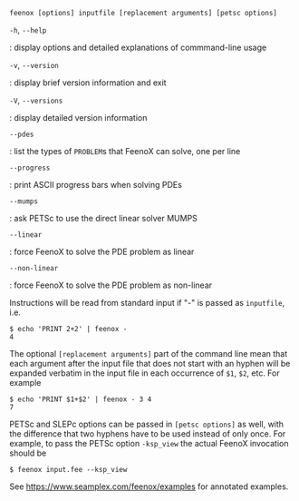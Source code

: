 ~~~terminal
feenox [options] inputfile [replacement arguments] [petsc options]  
~~~

`-h`, `--help`

:    display options and detailed explanations of commmand-line usage


`-v`, `--version`

:    display brief version information and exit


`-V`, `--versions`

:    display detailed version information


`--pdes`

:    list the types of `PROBLEM`s that FeenoX can solve, one per line


`--progress`

:    print ASCII progress bars when solving PDEs


`--mumps`

:    ask PETSc to use the direct linear solver MUMPS


`--linear`

:    force FeenoX to solve the PDE problem as linear


`--non-linear`

:    force FeenoX to solve the PDE problem as non-linear


Instructions will be read from standard input if "-" is passed as `inputfile`, i.e.

```terminal
$ echo 'PRINT 2+2' | feenox -
4
```

The optional `[replacement arguments]` part of the command line mean that each
argument after the input file that does not start with an hyphen will be expanded
verbatim in the input file in each occurrence of `$1`, `$2`, etc. For example

```terminal
$ echo 'PRINT $1+$2' | feenox - 3 4
7
```

PETSc and SLEPc options can be passed in `[petsc options]` as well, with the
difference that two hyphens have to be used instead of only once. For example,
to pass the PETSc option `-ksp_view` the actual FeenoX invocation should be

```terminal
$ feenox input.fee --ksp_view
```

See <https://www.seamplex.com/feenox/examples> for annotated examples.

